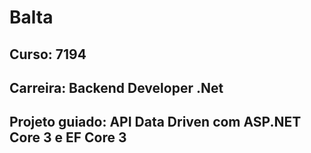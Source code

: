 # Balta
## Curso:  7194
## Carreira: Backend Developer .Net
## Projeto guiado:  API Data Driven com ASP.NET Core 3 e EF Core 3

